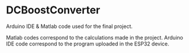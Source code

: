 # DCBoostConverter
Arduino IDE &amp; Matlab code used for the final project.


Matlab codes correspond to the calculations made in the project. Arduino IDE code correspond to the program uploaded in the ESP32 device.
